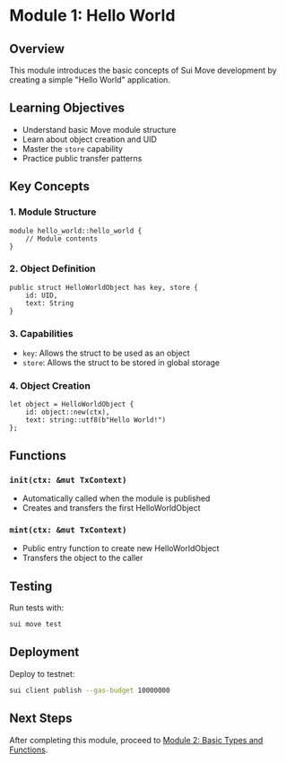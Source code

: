 # Module 1: Hello World

## Overview
This module introduces the basic concepts of Sui Move development by creating a simple "Hello World" application.

## Learning Objectives
- Understand basic Move module structure
- Learn about object creation and UID
- Master the `store` capability
- Practice public transfer patterns

## Key Concepts

### 1. Module Structure
```move
module hello_world::hello_world {
    // Module contents
}
```

### 2. Object Definition
```move
public struct HelloWorldObject has key, store {
    id: UID,
    text: String
}
```

### 3. Capabilities
- `key`: Allows the struct to be used as an object
- `store`: Allows the struct to be stored in global storage

### 4. Object Creation
```move
let object = HelloWorldObject {
    id: object::new(ctx),
    text: string::utf8(b"Hello World!")
};
```

## Functions

### `init(ctx: &mut TxContext)`
- Automatically called when the module is published
- Creates and transfers the first HelloWorldObject

### `mint(ctx: &mut TxContext)`
- Public entry function to create new HelloWorldObject
- Transfers the object to the caller

## Testing
Run tests with:
```bash
sui move test
```

## Deployment
Deploy to testnet:
```bash
sui client publish --gas-budget 10000000
```

## Next Steps
After completing this module, proceed to [Module 2: Basic Types and Functions](../module-2-basic-types/README.md).
